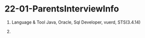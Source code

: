 # 22-01-ParentsInterviewInfo
1. Language & Tool
Java, Oracle, Sql Developer, vuerd, STS(3.4.14)

2. 




